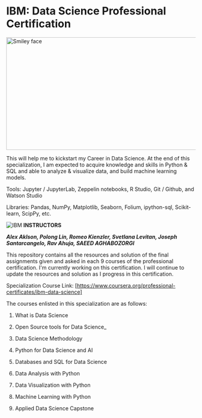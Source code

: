 # IBM: Data Science Professional Certification

<img src="https://i.imgur.com/YCFnjvg.png" alt="Smiley face" height="300" width="600">

This will help me to kickstart my Career in Data Science. At the end of this specialization, I am expected to acquire knowledge and skills in Python & SQL and able to analyze & visualize data, and build machine learning models.

Tools: Jupyter / JupyterLab, Zeppelin notebooks, R Studio, Git / Github, and Watson Studio

Libraries: Pandas, NumPy, Matplotlib, Seaborn, Folium, ipython-sql, Scikit-learn, ScipPy, etc.

![IBM](http://i.imgur.com/Qktqnu1.png) **INSTRUCTORS**

***Alex Aklson, Polong Lin, Romeo Kienzler, Svetlana Levitan, Joseph Santarcangelo, Rav Ahuja, SAEED AGHABOZORGI***

This repository contains all the resources and solution of the final assignments given and asked in each 9 courses of the professional certification. I'm currently working on this certification. I will continue to update the resources and solution as I progress in this certification.

Specialization Course Link: [https://www.coursera.org/professional-certificates/ibm-data-science]

The courses enlisted in this specialization are as follows:

1. What is Data Science

2. Open Source tools for Data Science_

3. Data Science Methodology

4. Python for Data Science and AI

5. Databases and SQL for Data Science

6. Data Analysis with Python

7. Data Visualization with Python

8. Machine Learning with Python

9. Applied Data Science Capstone
